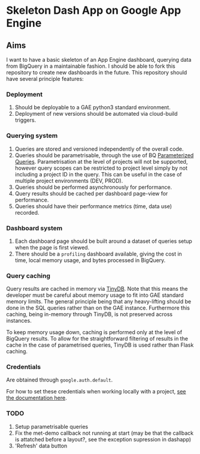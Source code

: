 # Skeleton Dash App on Google App Engine

## Aims
I want to have a basic skeleton of an App Engine dashboard, querying data from
BigQuery in a maintainable fashion. I should be able to fork this repository to
create new dashboards in the future. This repository should have several
principle features:

### Deployment
1. Should be deployable to a GAE python3 standard environment.
2. Deployment of new versions should be automated via cloud-build triggers.

### Querying system
1. Queries are stored and versioned independently of the overall code.
2. Queries should be parametrisable, through the use of BQ [Parameterized
   Queries](https://cloud.google.com/bigquery/docs/parameterized-queries).
   Parametrisation at the level of projects will not be supported, however
   query scopes can be restricted to project level simply by not including
   a project ID in the query. This can be useful in the case of multiple project
   environments (DEV, PROD).
3. Queries should be performed asynchronously for performance.
4. Query results should be cached per dashboard page-view for performance.
5. Queries should have their performance metrics (time, data use) recorded.


### Dashboard system
1. Each dashboard page should be built around a dataset of queries setup
   when the page is first viewed.
2. There should be a `profiling` dashboard available, giving the cost in time,
   local memory usage, and bytes processed in BigQuery. 

### Query caching
Query results are cached in memory via
[TinyDB](https://tinydb.readthedocs.io/en/latest/). Note that this means the
developer must be careful about memory usage to fit into GAE standard memory
limits. The general principle being that any heavy-lifting should be done in the
SQL queries rather than on the GAE instance. Furthermore this caching, being
in-memory through TinyDB, is not preserved across instances.

To keep memory usage down, caching is performed only at the level of BigQuery
results. To allow for the straightforward filtering of results in the cache in
the case of parametrised queries, TinyDB is used rather than Flask caching.

### Credentials

Are obtained through `google.auth.default`.

For how to set these credentials when working locally with a project, [see the
documentation
here](https://google-auth.readthedocs.io/en/latest/reference/google.auth.html).

### TODO

1. Setup parametrisable queries
2. Fix the met-demo callback not running at start (may be that the callback is
   attatched before a layout?, see the exception supression in dashapp)
3. 'Refresh' data button
